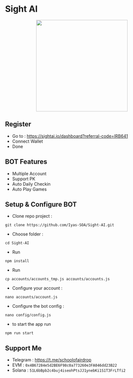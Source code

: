 # Sight AI

<p align="center">
  <img height="300" height="auto" src="https://github.com/SchoolOfAirdrop/Files/blob/main/photo_2024-11-24_03-14-44.jpg">
</p>

## Register
- Go to : https://sightai.io/dashboard?referral-code=IRB641
- Connect Wallet
- Done

## BOT Features
- Multiple Account
- Support PK
- Auto Daily Checkin
- Auto Play Games

## Setup & Configure BOT
- Clone repo project :
 ```
 git clone https://github.com/Iyas-SOA/Sight-AI.git
 ```
- Choose folder :
 ```
 cd Sight-AI
 ```
- Run
 ```
 npm install
 ```
- Run
 ```
 cp accounts/accounts_tmp.js accounts/accounts.js
 ```
- Configure your account :
 ```
 nano accounts/account.js
 ```
- Configure the bot config :
 ```
 nano config/config.js
 ```
- to start the app run
 ```
 npm run start
 ```

## Support Me
- Telegram : https://t.me/schoolofairdrop
- EVM : `0x4B67284e5d2BE6F98c0a773260e3FA046dd23B22`
- Solana : `51L6bBpb2c4buj4iseohPtsJJ1ynebKi1S1T3FrLTfi2`
